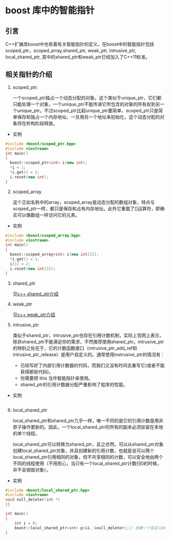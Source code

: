 # boost 库中的智能指针

## 引言

 C++扩展库boost中也有着有关智能指针的定义，在boost中的智能指针包括
 scoped_ptr，scoped_array,shared_ptr, weak_ptr, intrusive_ptr, local_shared_ptr,
 其中的shared_ptr和weak_ptr已经加入了C++11标准。

## 相关指针的介绍

1. scoped_ptr:

    一个scoped_ptr独占一个动态分配的对象。这个类似于unique_ptr，它们都只能处理一个对象，一个unique_ptr不能传递它所包含的对象的所有权到另一个unique_ptr。不过scoped_ptr比起unique_ptr要简单，scoped_ptr只是简单保存和独占一个内存地址。一旦用另一个地址来初始化，这个动态分配的对象将在析构阶段释放。

- 实例

```c++
#include <boost/scoped_ptr.hpp>
#include <iostream>
int main() 
{ 
  boost::scoped_ptr<int> i(new int); 
  *i = 1; 
  *i.get() = 2; 
  i.reset(new int); 
} 
```

2. scoped_array

    这个正如名称中的array，scoped_array是动态分配的数组对象，特点与scoped_ptr一样，都只是保存和占有内存地址。此外它重载了[]运算符，即确实可以像数组一样访问它的元素。


- 实例

```c++
#include <boost/scoped_array.hpp>
#include <iostream>
int main()
{
  boost::scoped_array<int> i(new int[2]);
  *i.get() = 1;
  i[1] = 2;
  i.reset(new int[3]);
}
```

3. shared_ptr

    见[c++ shared_ptr介绍](https://github.com/noirgif/ustc-compiler-pointer/blob/master/cpp-smart-pointer.md#shared_ptr)

4. weak_ptr 

    见[c++ weak_ptr介绍](https://github.com/noirgif/ustc-compiler-pointer/blob/master/cpp-smart-pointer.md#weak_ptr)

5. intrusive_ptr
  
    类似于shared_ptr，intrusive_ptr也存在引用计数机制，实际上官网上表示，除非shared_ptr不能满足你的需求，不然推荐使用shared_ptr。intrusive_ptr的特别之处在于，它的计数函数接口（intrusive_ptr_add_ref和intrusive_ptr_release）是用户自定义的。通常使用instrusive_ptr的情况有：
    - 已经写好了内部引用计数器的代码，而我们又没有时间去重写它(或者不能获得那些代码)。
    - 你需要把 this 当作智能指针来使用。
    - shared_ptr的引用计数器分配严重影响了程序的性能。

- 实例

```c++


```

6. local_shared_ptr

    local_shared_ptr和shared_ptr几乎一样，唯一不同的是它的引用计数是用非原子操作更新的。因此，一个local_shared_ptr的所有的副本必须驻留在本地的单个线程。
    
    local_shared_ptr可以转换为shared_ptr，反之亦然。可以从shared_ptr对象创建local_shared_ptr对象，并且创建新的引用计数，也就是说可以两个local_shared_ptr引用相同的对象，但不共享相同的计数，可以安全地由两个不同的线程使用（不用担心，当只有一个local_shared_ptr计数归0的时候，并不会销毁对象）。
 
- 实例

```c++
#include <boost/local_shared_ptr.hpp>
#include <iostream>
void null_deleter(int *)
{}

int main()
{
    int i = 0;
    boost::local_shared_ptr<int> p(&i, &null_deleter);// 创建一个自定义deleter的local_shared_ptr
}

```